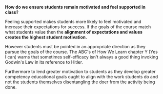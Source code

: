 **How do we ensure students remain motivated and feel supported in class?**

Feeling supported makes students more likely to feel motivated and increase their expectations for success. If the goals of the course match what students value then the **alignment of expectations and values creates the highest student motivation.**

However students must be pointed in an appropriate direction as they pursue the goals of the course. The ABC's of How We Learn chapter Y (Yes I can) warns that sometimes self-efficacy isn't always a good thing invoking Godwin's Law in its reference to Hitler.

Furthermore to lend greater motivation to students as they develop greater competency educational goals ought to align with the work students do and not the students themselves disentangling the doer from the activity being done.